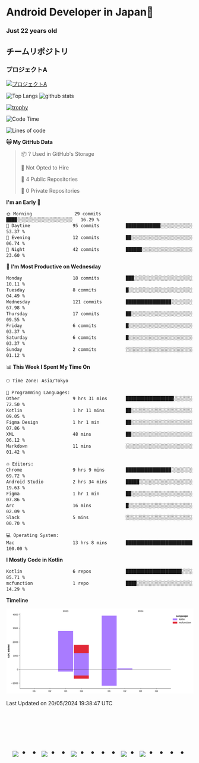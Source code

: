 # Android Developer in Japan👋 
### Just 22 years old 


## チームリポジトリ

### プロジェクトA

[![プロジェクトA](https://github-readme-stats.vercel.app/api/pin/?username=チーム名&repo=リポジトリ名)](https://github.com/チーム名/リポジトリ名)


<p align="left"> 
  <img alt="Top Langs" height="150px" src="https://github-readme-stats.vercel.app/api/top-langs/?username=batapii&layout=compact&count_private=true&show_icons=true&theme=tokyonight" />
  <img alt="github stats" height="150px" src="https://github-readme-stats.vercel.app/api?username=batapii&count_private=true&show_icons=true&show_icons=true&theme=tokyonight" />
</p>

[![trophy](https://github-profile-trophy.vercel.app/?username=batapii&theme=discord)](https://github.com/ryo-ma/github-profile-trophy)



<!--START_SECTION:waka-->
![Code Time](http://img.shields.io/badge/Code%20Time-72%20hrs%2054%20mins-blue)

![Lines of code](https://img.shields.io/badge/From%20Hello%20World%20I%27ve%20Written-8.5%20thousand%20lines%20of%20code-blue)

**🐱 My GitHub Data** 

> 📦 ? Used in GitHub's Storage 
 > 
> 🚫 Not Opted to Hire
 > 
> 📜 4 Public Repositories 
 > 
> 🔑 0 Private Repositories 
 > 
**I'm an Early 🐤** 

```text
🌞 Morning                29 commits          ████░░░░░░░░░░░░░░░░░░░░░   16.29 % 
🌆 Daytime                95 commits          █████████████░░░░░░░░░░░░   53.37 % 
🌃 Evening                12 commits          ██░░░░░░░░░░░░░░░░░░░░░░░   06.74 % 
🌙 Night                  42 commits          ██████░░░░░░░░░░░░░░░░░░░   23.60 % 
```
📅 **I'm Most Productive on Wednesday** 

```text
Monday                   18 commits          ███░░░░░░░░░░░░░░░░░░░░░░   10.11 % 
Tuesday                  8 commits           █░░░░░░░░░░░░░░░░░░░░░░░░   04.49 % 
Wednesday                121 commits         █████████████████░░░░░░░░   67.98 % 
Thursday                 17 commits          ██░░░░░░░░░░░░░░░░░░░░░░░   09.55 % 
Friday                   6 commits           █░░░░░░░░░░░░░░░░░░░░░░░░   03.37 % 
Saturday                 6 commits           █░░░░░░░░░░░░░░░░░░░░░░░░   03.37 % 
Sunday                   2 commits           ░░░░░░░░░░░░░░░░░░░░░░░░░   01.12 % 
```


📊 **This Week I Spent My Time On** 

```text
🕑︎ Time Zone: Asia/Tokyo

💬 Programming Languages: 
Other                    9 hrs 31 mins       ██████████████████░░░░░░░   72.50 % 
Kotlin                   1 hr 11 mins        ██░░░░░░░░░░░░░░░░░░░░░░░   09.05 % 
Figma Design             1 hr 1 min          ██░░░░░░░░░░░░░░░░░░░░░░░   07.86 % 
XML                      48 mins             ██░░░░░░░░░░░░░░░░░░░░░░░   06.12 % 
Markdown                 11 mins             ░░░░░░░░░░░░░░░░░░░░░░░░░   01.42 % 

🔥 Editors: 
Chrome                   9 hrs 9 mins        █████████████████░░░░░░░░   69.72 % 
Android Studio           2 hrs 34 mins       █████░░░░░░░░░░░░░░░░░░░░   19.63 % 
Figma                    1 hr 1 min          ██░░░░░░░░░░░░░░░░░░░░░░░   07.86 % 
Arc                      16 mins             █░░░░░░░░░░░░░░░░░░░░░░░░   02.09 % 
Slack                    5 mins              ░░░░░░░░░░░░░░░░░░░░░░░░░   00.70 % 

💻 Operating System: 
Mac                      13 hrs 8 mins       █████████████████████████   100.00 % 
```

**I Mostly Code in Kotlin** 

```text
Kotlin                   6 repos             █████████████████████░░░░   85.71 % 
mcfunction               1 repo              ████░░░░░░░░░░░░░░░░░░░░░   14.29 % 
```



**Timeline**

![Lines of Code chart](https://raw.githubusercontent.com/batapii/batapii/main/assets/bar_graph.png)


 Last Updated on 20/05/2024 19:38:47 UTC
<!--END_SECTION:waka-->




<!-- --------------------------------- :) ---------------------------------- -->

<br><br><br>

<div align="center">
    <h1>
        <img src="https://user-images.githubusercontent.com/44926913/175852850-3fb6c715-1856-41ff-8c1f-94ce3b03b458.gif">・・
        <img src="https://user-images.githubusercontent.com/44926913/175853109-f8850656-6704-4a8a-bee6-9aca154d929b.gif">・・
        <img src="https://user-images.githubusercontent.com/44926913/175853154-5449d974-975e-44a6-ab84-a86031265e40.gif">・・・・
        <img src="https://user-images.githubusercontent.com/44926913/175853109-f8850656-6704-4a8a-bee6-9aca154d929b.gif">・
        <img src="https://user-images.githubusercontent.com/44926913/175853154-5449d974-975e-44a6-ab84-a86031265e40.gif">・・・・
    </h1>
  </div>
<br><br><br>





<!--
**batapii/batapii** is a ✨ _special_ ✨ repository because its `README.md` (this file) appears on your GitHub profile.

Here are some ideas to get you started:

- 🔭 I’m currently working on ...
- 🌱 I’m currently learning ...
- 👯 I’m looking to collaborate on ...
- 🤔 I’m looking for help with ...
- 💬 Ask me about ...
- 📫 How to reach me: ...
- 😄 Pronouns: ...
- ⚡ Fun fact: ...
-->

